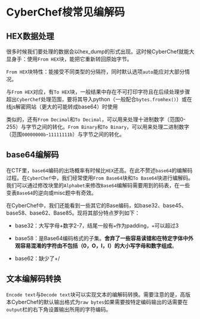 # CyberChef梭常见编解码

## HEX数据处理

很多时候我们要处理的数据会以hex_dump的形式出现。这时候CyberChef就能大显身手：使用`From HEX`块，能把它重新转回原始字节。

`From HEX`块特性：能接受不同类型的分隔符，同时默认选项`auto`能应对大部分情况。

与`From HEX`对应，有`To HEX`块，一般结果中存在不可打印字符且在后续处理步骤超出`CyberChef`处理范围，要将其导入python（一般配合`bytes.fromhex()`）或在线js解密网站（更大的可能转成base64）时使用

类似的，还有`From Decimal`和`To Decimal`，可以用来处理十进制数字（范围0-255）与字节之间的转化。`From Binary`和`To Binary`，可以用来处理二进制数字（范围`00000000b`-`11111111b`）与字节之间的转化。

## base64编解码

在CTF里，`base64`编码的出场概率有时候比`HEX`还高。在此不赘述`base64`的编解码过程。在`CyberChef`中，我们经常使用`From Base64`块和`To Base64`块进行编解码。我们可以通过修改块里的`Alphabet`来修改`Base64`编解码需要用到的码表，在一些变表`Base64`的逆向或misc题中有奇效。

在CyberChef中，我们还能看到一些其它的Base编码，如base32、base45、base58、base62、Base85。现将其部分特点罗列如下：

- base32：大写字母+数字2-7，结尾一般有`=`作为padding，`=`可以超过3

- base58：是Base64编码格式的子集。**舍弃了一些容易读错和在特定字体中外观容易混淆的字符由不包括（0，O，l，I）的大小写字母和数字组成**。

- base62：缺少了+/

## 文本编解码转换

`Encode text`与`Decode text`块可以实现文本的编解码转换。需要注意的是，高版本CyberChef的默认输出格式为`raw bytes`如果需要按特定编码输出的话需要在`output`栏的右下角设置输出所用的字符编码。

